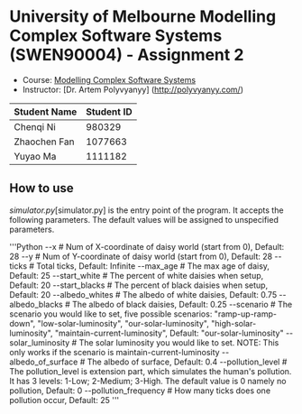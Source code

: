 # University of Melbourne Modelling Complex Software Systems (SWEN90004) - Assignment 2

- Course: [Modelling Complex Software Systems](https://handbook.unimelb.edu.au/2021/subjects/swen90004)
- Instructor: [Dr. Artem Polyvyanyy] (http://polyvyanyy.com/)

| Student Name  | Student ID |
| ------------- | ------------- |
| Chenqi Ni   | 980329 |
| Zhaochen Fan   | 1077663 |
| Yuyao Ma | 1111182 |

## How to use

*simulator.py*[simulator.py] is the entry point of the program. It accepts the following parameters. The default values will be assigned to unspecified parameters.

'''Python
--x  # Num of X-coordinate of daisy world (start from 0), Default: 28
--y  # Num of Y-coordinate of daisy world (start from 0), Default: 28
--ticks  # Total ticks, Default: Infinite
--max_age  # The max age of daisy, Default: 25
--start_white  # The percent of white daisies when setup, Default: 20
--start_blacks # The percent of black daisies when setup, Default: 20
--albedo_whites  # The albedo of white daisies, Default: 0.75
--albedo_blacks  # The albedo of black daisies, Default: 0.25
--scenario  # The scenario you would like to set, five possible scenarios: "ramp-up-ramp-down", "low-solar-luminosity", "our-solar-luminosity", "high-solar-luminosity", "maintain-current-luminosity", Default: "our-solar-luminosity"
--solar_luminosity  # The solar luminosity you would like to set. NOTE: This only works if the scenario is maintain-current-luminosity
--albedo_of_surface  # The albedo of surface, Default: 0.4
--pollution_level  # The pollution_level is extension part, which simulates the human's pollution. It has 3 levels: 1-Low; 2-Medium; 3-High. The default value is 0 namely no pollution, Default: 0
--pollution_frequency  # How many ticks does one pollution occur, Default: 25
'''
<!-- 
Launch command example:
    /* Program will run 1000 ticks under the default configuration. */
    java Simulator -ticks 1000

    /* -start-%-whites=25, -albedo-of-whites=0.8 -start-%-blacks=25 -albedo-of-blacks=0.20 
     * Program will run 1000 ticks.
     */
    java Simulator -ticks 1000 -start-%-whites 25 -albedo-of-whites 0.8 -start-%-blacks 25 -albedo-of-blacks 0.20
    
    /*
     * scenario is ramp-up-ramp-down. Program will run 1000 ticks.
     * note: according to the scenario you specify, -solar-luminosity will be covered even if you alreadly specify its value
     */
     java Simulator -ticks 1000 -scenario ramp-up-ramp-down

     /*
      * generate 50 male rabbits and 80 female rabbits. Program will run 1000 ticks.
      */
    java Simulator -ticks 1000 -start-male-rabbits 50 -start-female-rabbits 80

After launch the program, it will print the configuration firstly. If the input parameters are wrong, it will give you corresponding wrong information. If the input parameters are right, it should generate a csv file called "output.csv".
```python
python3 simulator.py
``` -->